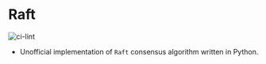 # Raft
![ci-lint](https://github.com/rapsealk/raft-py/workflows/Lint/badge.svg)
* Unofficial implementation of `Raft` consensus algorithm written in Python.
